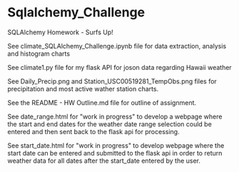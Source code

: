 # Sqlalchemy_Challenge

SQLAlchemy Homework - Surfs Up!

See climate_SQLAlchemy_Challenge.ipynb file for data extraction, analysis and histogram charts

See climate1.py file for my flask API for joson data regarding Hawaii weather

See Daily_Precip.png and Station_USC00519281_TempObs.png files for precipitation and most active wather station charts.

See the README - HW Outline.md file for outline of assignment.

See date_range.html for "work in progress" to develop a webpage where the start and end dates for the weather date range selection could be entered and then sent back to the flask api for processing.

See start_date.html for "work in progress" to develop webpage where the start date can be entered and submitted to the flask api in order to return weather data for all dates after the start_date entered by the user.
